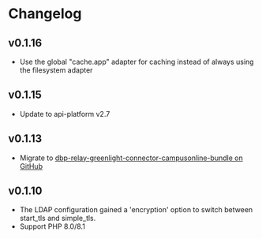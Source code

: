 # Changelog

## v0.1.16

* Use the global "cache.app" adapter for caching instead of always using the filesystem adapter

## v0.1.15

* Update to api-platform v2.7

## v0.1.13

* Migrate to [dbp-relay-greenlight-connector-campusonline-bundle on GitHub](https://github.com/digital-blueprint/dbp-relay-greenlight-connector-campusonline-bundle)

## v0.1.10

* The LDAP configuration gained a 'encryption' option to switch between start_tls and simple_tls.
* Support PHP 8.0/8.1
